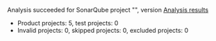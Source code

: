 Analysis succeeded for SonarQube project "", version  [Analysis results](https://sonarcloud.io/dashboard/index/trainmanagement)
- Product projects: 5, test projects: 0
- Invalid projects: 0, skipped projects: 0, excluded projects: 0
